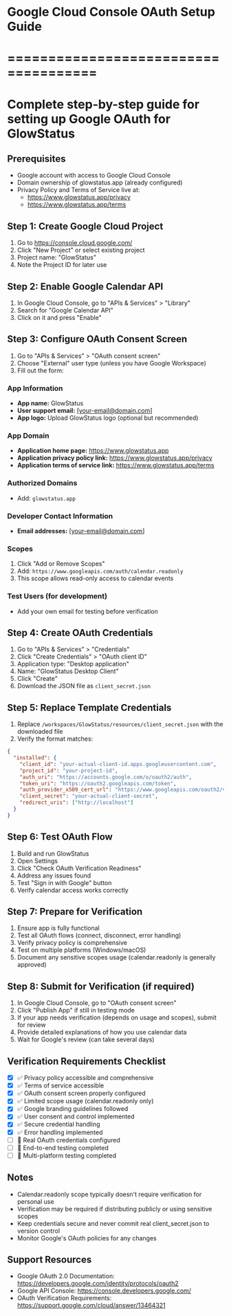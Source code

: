# Google Cloud Console OAuth Setup Guide
# =====================================
# Complete step-by-step guide for setting up Google OAuth for GlowStatus

## Prerequisites
- Google account with access to Google Cloud Console
- Domain ownership of glowstatus.app (already configured)
- Privacy Policy and Terms of Service live at:
  - https://www.glowstatus.app/privacy
  - https://www.glowstatus.app/terms

## Step 1: Create Google Cloud Project
1. Go to https://console.cloud.google.com/
2. Click "New Project" or select existing project
3. Project name: "GlowStatus"
4. Note the Project ID for later use

## Step 2: Enable Google Calendar API
1. In Google Cloud Console, go to "APIs & Services" > "Library"
2. Search for "Google Calendar API"
3. Click on it and press "Enable"

## Step 3: Configure OAuth Consent Screen
1. Go to "APIs & Services" > "OAuth consent screen"
2. Choose "External" user type (unless you have Google Workspace)
3. Fill out the form:

### App Information
- **App name:** GlowStatus
- **User support email:** [your-email@domain.com]
- **App logo:** Upload GlowStatus logo (optional but recommended)

### App Domain
- **Application home page:** https://www.glowstatus.app
- **Application privacy policy link:** https://www.glowstatus.app/privacy
- **Application terms of service link:** https://www.glowstatus.app/terms

### Authorized Domains
- Add: `glowstatus.app`

### Developer Contact Information
- **Email addresses:** [your-email@domain.com]

### Scopes
1. Click "Add or Remove Scopes"
2. Add: `https://www.googleapis.com/auth/calendar.readonly`
3. This scope allows read-only access to calendar events

### Test Users (for development)
- Add your own email for testing before verification

## Step 4: Create OAuth Credentials
1. Go to "APIs & Services" > "Credentials"
2. Click "Create Credentials" > "OAuth client ID"
3. Application type: "Desktop application"
4. Name: "GlowStatus Desktop Client"
5. Click "Create"
6. Download the JSON file as `client_secret.json`

## Step 5: Replace Template Credentials
1. Replace `/workspaces/GlowStatus/resources/client_secret.json` with the downloaded file
2. Verify the format matches:
```json
{
  "installed": {
    "client_id": "your-actual-client-id.apps.googleusercontent.com",
    "project_id": "your-project-id",
    "auth_uri": "https://accounts.google.com/o/oauth2/auth",
    "token_uri": "https://oauth2.googleapis.com/token",
    "auth_provider_x509_cert_url": "https://www.googleapis.com/oauth2/v1/certs",
    "client_secret": "your-actual-client-secret",
    "redirect_uris": ["http://localhost"]
  }
}
```

## Step 6: Test OAuth Flow
1. Build and run GlowStatus
2. Open Settings
3. Click "Check OAuth Verification Readiness"
4. Address any issues found
5. Test "Sign in with Google" button
6. Verify calendar access works correctly

## Step 7: Prepare for Verification
1. Ensure app is fully functional
2. Test all OAuth flows (connect, disconnect, error handling)
3. Verify privacy policy is comprehensive
4. Test on multiple platforms (Windows/macOS)
5. Document any sensitive scopes usage (calendar.readonly is generally approved)

## Step 8: Submit for Verification (if required)
1. In Google Cloud Console, go to "OAuth consent screen"
2. Click "Publish App" if still in testing mode
3. If your app needs verification (depends on usage and scopes), submit for review
4. Provide detailed explanations of how you use calendar data
5. Wait for Google's review (can take several days)

## Verification Requirements Checklist
- [x] ✅ Privacy policy accessible and comprehensive
- [x] ✅ Terms of service accessible
- [x] ✅ OAuth consent screen properly configured
- [x] ✅ Limited scope usage (calendar.readonly only)
- [x] ✅ Google branding guidelines followed
- [x] ✅ User consent and control implemented
- [x] ✅ Secure credential handling
- [x] ✅ Error handling implemented
- [ ] 🔄 Real OAuth credentials configured
- [ ] 🔄 End-to-end testing completed
- [ ] 🔄 Multi-platform testing completed

## Notes
- Calendar.readonly scope typically doesn't require verification for personal use
- Verification may be required if distributing publicly or using sensitive scopes
- Keep credentials secure and never commit real client_secret.json to version control
- Monitor Google's OAuth policies for any changes

## Support Resources
- Google OAuth 2.0 Documentation: https://developers.google.com/identity/protocols/oauth2
- Google API Console: https://console.developers.google.com/
- OAuth Verification Requirements: https://support.google.com/cloud/answer/13464321

